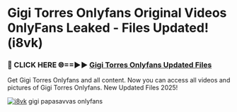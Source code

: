 # Gigi Torres Onlyfans Original Videos 0nlyFans Leaked - Files Updated! (i8vk)

<h3>🔴 CLICK HERE 🌐==►► <a href="https://tinyurl.com/x26r9saj" rel="nofollow">Gigi Torres Onlyfans Updated Files</a></h3>

Get Gigi Torres Onlyfans and all content. Now you can access all videos and pictures of Gigi Torres Onlyfans. New Updated Files 2025!

[![i8vk](https://i.imgur.com/LkgZPqh.gif)](https://tinyurl.com/x26r9saj)
gigi papasavvas onlyfans